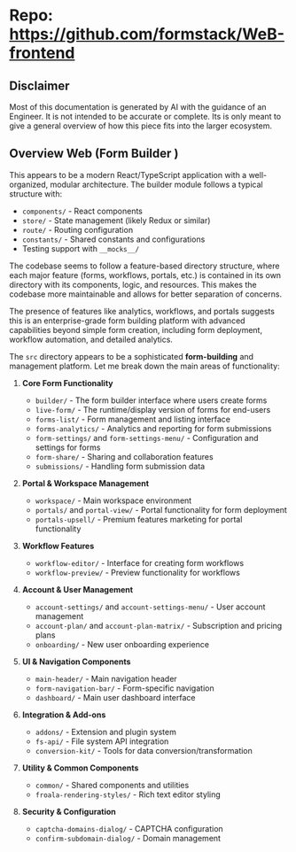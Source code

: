 # Repo: https://github.com/formstack/WeB-frontend

## Disclaimer

Most of this documentation is generated by AI with the guidance of an Engineer. It is not intended to be accurate or complete. Its is only meant to give a general overview of how this piece fits into the larger ecosystem.

## Overview Web (Form Builder )

This appears to be a modern React/TypeScript application with a well-organized, modular architecture. The builder module follows a typical structure with:

- `components/` - React components
- `store/` - State management (likely Redux or similar)
- `route/` - Routing configuration
- `constants/` - Shared constants and configurations
- Testing support with `__mocks__/`

The codebase seems to follow a feature-based directory structure, where each major feature (forms, workflows, portals, etc.) is contained in its own directory with its components, logic, and resources. This makes the codebase more maintainable and allows for better separation of concerns.

The presence of features like analytics, workflows, and portals suggests this is an enterprise-grade form building platform with advanced capabilities beyond simple form creation, including form deployment, workflow automation, and detailed analytics.

The `src` directory appears to be a sophisticated **form-building** and management platform. Let me break down the main areas of functionality:

1. **Core Form Functionality**

   - `builder/` - The form builder interface where users create forms
   - `live-form/` - The runtime/display version of forms for end-users
   - `forms-list/` - Form management and listing interface
   - `forms-analytics/` - Analytics and reporting for form submissions
   - `form-settings/` and `form-settings-menu/` - Configuration and settings for forms
   - `form-share/` - Sharing and collaboration features
   - `submissions/` - Handling form submission data

2. **Portal & Workspace Management**

   - `workspace/` - Main workspace environment
   - `portals/` and `portal-view/` - Portal functionality for form deployment
   - `portals-upsell/` - Premium features marketing for portal functionality

3. **Workflow Features**

   - `workflow-editor/` - Interface for creating form workflows
   - `workflow-preview/` - Preview functionality for workflows

4. **Account & User Management**

   - `account-settings/` and `account-settings-menu/` - User account management
   - `account-plan/` and `account-plan-matrix/` - Subscription and pricing plans
   - `onboarding/` - New user onboarding experience

5. **UI & Navigation Components**

   - `main-header/` - Main navigation header
   - `form-navigation-bar/` - Form-specific navigation
   - `dashboard/` - Main user dashboard interface

6. **Integration & Add-ons**

   - `addons/` - Extension and plugin system
   - `fs-api/` - File system API integration
   - `conversion-kit/` - Tools for data conversion/transformation

7. **Utility & Common Components**

   - `common/` - Shared components and utilities
   - `froala-rendering-styles/` - Rich text editor styling

8. **Security & Configuration**
   - `captcha-domains-dialog/` - CAPTCHA configuration
   - `confirm-subdomain-dialog/` - Domain management
